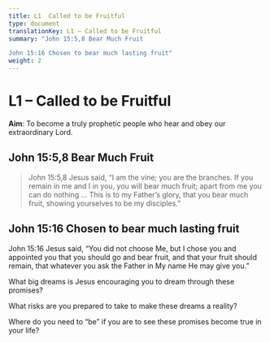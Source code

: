 ```yaml
---
title: L1  Called to be Fruitful
type: document
translationKey: L1 – Called to be Fruitful
summary: "John 15:5,8 Bear Much Fruit	

John 15:16 Chosen to bear much lasting fruit"
weight: 2
---
```

# L1 – Called to be Fruitful

**Aim**: To become a truly prophetic people who hear and obey our extraordinary Lord.

## John 15:5,8 Bear Much Fruit

>   John 15:5,8 Jesus said, “I am the vine; you are the branches. If you remain in me and I in you, you will bear much fruit; apart from me you can do nothing … This is to my Father’s glory, that you bear much fruit, showing yourselves to be my disciples.”

## John 15:16 Chosen to bear much lasting fruit

John 15:16 Jesus said, “You did not choose Me, but I chose you and appointed you that you should go and bear fruit, and that your fruit should remain, that whatever you ask the Father in My name He may give you.”

What big dreams is Jesus encouraging you to dream through these promises?

What risks are you prepared to take to make these dreams a reality?

Where do you need to “be” if you are to see these promises become true in your life?

